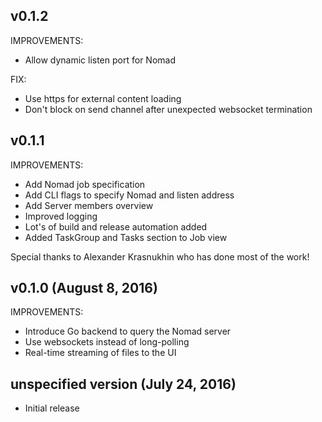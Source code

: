 ## v0.1.2

IMPROVEMENTS:
  * Allow dynamic listen port for Nomad

FIX:
  * Use https for external content loading
  * Don't block on send channel after unexpected websocket termination


## v0.1.1

IMPROVEMENTS:
  * Add Nomad job specification
  * Add CLI flags to specify Nomad and listen address
  * Add Server members overview
  * Improved logging
  * Lot's of build and release automation added
  * Added TaskGroup and Tasks section to Job view

Special thanks to Alexander Krasnukhin who has done most of the work!

## v0.1.0 (August 8, 2016)

IMPROVEMENTS:
  * Introduce Go backend to query the Nomad server
  * Use websockets instead of long-polling
  * Real-time streaming of files to the UI

## unspecified version (July 24, 2016)

  * Initial release
